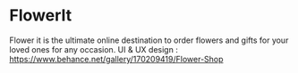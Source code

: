 # FlowerIt
Flower it is the ultimate online destination to order flowers and gifts for your loved ones for any occasion.
UI & UX design : https://www.behance.net/gallery/170209419/Flower-Shop
